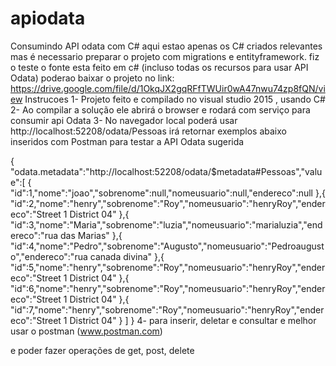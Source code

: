 # apiodata
Consumindo API odata com C#
aqui estao apenas os C# criados relevantes mas é necessario preparar o projeto com migrations e entityframework.
 fiz o teste o fonte esta feito em c# (incluso todas os recursos para usar API Odata) 
poderao baixar o projeto no link: https://drive.google.com/file/d/1OkqJX2gqRFfTWUir0wA47nwu74zp8fQN/view
Instrucoes
1- Projeto feito e compilado no visual studio 2015 , usando C#
2- Ao compilar a solução ele abrirá o browser e rodará com serviço para consumir api Odata
3- No navegador local poderá usar http://localhost:52208/odata/Pessoas
irá retornar exemplos abaixo inseridos com Postman para testar a API Odata sugerida

{
  "odata.metadata":"http://localhost:52208/odata/$metadata#Pessoas","value":[
    {
      "id":1,"nome":"joao","sobrenome":null,"nomeusuario":null,"endereco":null
    },{
      "id":2,"nome":"henry","sobrenome":"Roy","nomeusuario":"henryRoy","endereco":"Street 1 District 04"
    },{
      "id":3,"nome":"Maria","sobrenome":"luzia","nomeusuario":"marialuzia","endereco":"rua das Marias"
    },{
      "id":4,"nome":"Pedro","sobrenome":"Augusto","nomeusuario":"Pedroaugusto","endereco":"rua canada divina"
    },{
      "id":5,"nome":"henry","sobrenome":"Roy","nomeusuario":"henryRoy","endereco":"Street 1 District 04"
    },{
      "id":6,"nome":"henry","sobrenome":"Roy","nomeusuario":"henryRoy","endereco":"Street 1 District 04"
    },{
      "id":7,"nome":"henry","sobrenome":"Roy","nomeusuario":"henryRoy","endereco":"Street 1 District 04"
    }
  ]
}
4- para inserir, deletar e consultar e melhor usar o postman (www.postman.com)

 e poder fazer operações de get, post, delete
